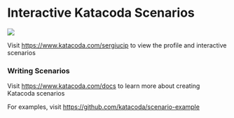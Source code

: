 # Interactive Katacoda Scenarios

[![](http://shields.katacoda.com/katacoda/sergiucip/count.svg)](https://www.katacoda.com/sergiucip "Get your profile on Katacoda.com")

Visit https://www.katacoda.com/sergiucip to view the profile and interactive scenarios

### Writing Scenarios
Visit https://www.katacoda.com/docs to learn more about creating Katacoda scenarios

For examples, visit https://github.com/katacoda/scenario-example
